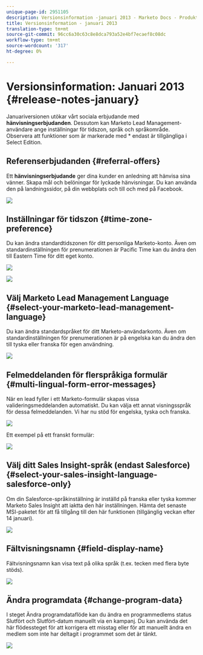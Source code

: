 ```yaml
---
unique-page-id: 2951105
description: Versionsinformation -januari 2013 - Marketo Docs - Produktdokumentation
title: Versionsinformation - januari 2013
translation-type: tm+mt
source-git-commit: 96cc6a30c63c8e8dca793a52e4bf7ecaef8c08dc
workflow-type: tm+mt
source-wordcount: '317'
ht-degree: 0%

---
```



# Versionsinformation: Januari 2013 {#release-notes-january}

Januariversionen utökar vårt sociala erbjudande med **hänvisningserbjudanden**. Dessutom kan Marketo Lead Management-användare ange inställningar för tidszon, språk och språkområde. Observera att funktioner som är markerade med * endast är tillgängliga i Select Edition.

## Referenserbjudanden {#referral-offers}

Ett **hänvisningserbjudande** ger dina kunder en anledning att hänvisa sina vänner. Skapa mål och belöningar för lyckade hänvisningar. Du kan använda den på landningssidor, på din webbplats och till och med på Facebook.

![](assets/image2014-9-22-15-3a20-3a13.png)

## Inställningar för tidszon {#time-zone-preference}

Du kan ändra standardtidszonen för ditt personliga Marketo-konto. Även om standardinställningen för prenumerationen är Pacific Time kan du ändra den till Eastern Time för ditt eget konto.

![](assets/image2014-9-22-15-3a20-3a41.png)

![](assets/image2014-9-22-15-3a21-3a2.png)

## Välj Marketo Lead Management Language {#select-your-marketo-lead-management-language}

Du kan ändra standardspråket för ditt Marketo-användarkonto. Även om standardinställningen för prenumerationen är på engelska kan du ändra den till tyska eller franska för egen användning.

![](assets/image2014-9-22-15-3a21-3a18.png)

## Felmeddelanden för flerspråkiga formulär {#multi-lingual-form-error-messages}

När en lead fyller i ett Marketo-formulär skapas vissa valideringsmeddelanden automatiskt. Du kan välja ett annat visningsspråk för dessa felmeddelanden. Vi har nu stöd för engelska, tyska och franska.

![](assets/image2014-9-22-15-3a21-3a33.png)

Ett exempel på ett franskt formulär:

![](assets/image2014-9-22-15-3a22-3a2.png)

## Välj ditt Sales Insight-språk (endast Salesforce) {#select-your-sales-insight-language-salesforce-only}

Om din Salesforce-språkinställning är inställd på franska eller tyska kommer Marketo Sales Insight att iaktta den här inställningen. Hämta det senaste MSI-paketet för att få tillgång till den här funktionen (tillgänglig veckan efter 14 januari).

![](assets/image2014-9-22-15-3a22-3a31.png)

## Fältvisningsnamn {#field-display-name}

Fältvisningsnamn kan visa text på olika språk (t.ex. tecken med flera byte stöds).

![](assets/image2014-9-22-15-3a22-3a56.png)

## Ändra programdata {#change-program-data}

I steget Ändra programdataflöde kan du ändra en programmedlems status Slutfört och Slutfört-datum manuellt via en kampanj. Du kan använda det här flödessteget för att korrigera ett misstag eller för att manuellt ändra en medlem som inte har deltagit i programmet som det är tänkt.

![](assets/image2014-9-22-15-3a23-3a23.png)

